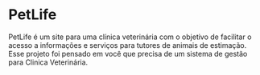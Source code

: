 # PetLife
PetLife é um site para uma clínica veterinária com o objetivo de facilitar o acesso a informações e serviços para tutores de animais de estimação.  Esse projeto foi pensado em você que precisa de um sistema de gestão para Clinica Veterinária.
